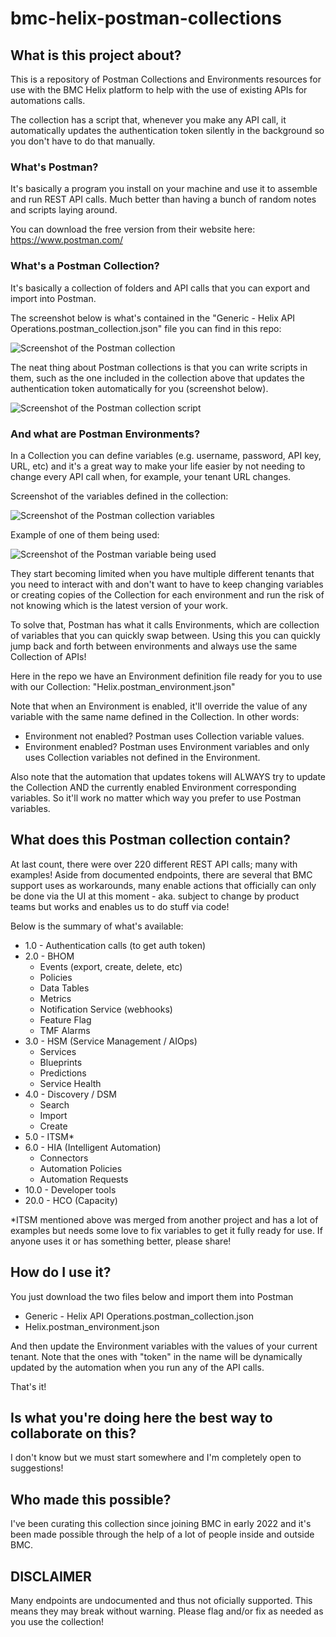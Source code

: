 # bmc-helix-postman-collections

## What is this project about?

This is a repository of Postman Collections and Environments resources for use with the BMC Helix platform to help with the use of existing APIs for automations calls.

The collection has a script that, whenever you make any API call, it automatically updates the authentication token silently in the background so you don't have to do that manually.

### What's Postman?

It's basically a program you install on your machine and use it to assemble and run REST API calls. Much better than having a bunch of random notes and scripts laying around.

You can download the free version from their website here: https://www.postman.com/

### What's a Postman Collection?

It's basically a collection of folders and API calls that you can export and import into Postman.

The screenshot below is what's contained in the "Generic - Helix API Operations.postman_collection.json" file you can find in this repo:

![Screenshot of the Postman collection](readme_files/collection-2023-05-31.png)


The neat thing about Postman collections is that you can write scripts in them, such as the one included in the collection above that updates the authentication token automatically for you (screenshot below).

![Screenshot of the Postman collection script](readme_files/postman_scripts.png)



### And what are Postman Environments?

In a Collection you can define variables (e.g. username, password, API key, URL, etc) and it's a great way to make your life easier by not needing to change every API call when, for example, your tenant URL changes.

Screenshot of the variables defined in the collection:

![Screenshot of the Postman collection variables](readme_files/collection_variables.png)

Example of one of them being used:

![Screenshot of the Postman variable being used](readme_files/variable_usage.png)


They start becoming limited when you have multiple different tenants that you need to interact with and don't want to have to keep changing variables or creating copies of the Collection for each environment and run the risk of not knowing which is the latest version of your work.

To solve that, Postman has what it calls Environments, which are collection of variables that you can quickly swap between. Using this you can quickly jump back and forth between environments and always use the same Collection of APIs!

Here in the repo we have an Environment definition file ready for you to use with our Collection:
"Helix.postman_environment.json"

Note that when an Environment is enabled, it'll override the value of any variable with the same name defined in the Collection.
In other words:
- Environment not enabled? Postman uses Collection variable values.
- Environment enabled? Postman uses Environment variables and only uses Collection variables not defined in the Environment.

Also note that the automation that updates tokens will ALWAYS try to update the Collection AND the currently enabled Environment corresponding variables. So it'll work no matter which way you prefer to use Postman variables.


## What does this Postman collection contain?

At last count, there were over 220 different REST API calls; many with examples!
Aside from documented endpoints, there are several that BMC support uses as workarounds, many enable actions that officially can only be done via the UI at this moment - aka. subject to change by product teams but works and enables us to do stuff via code!

Below is the summary of what's available:

- 1.0 - Authentication calls (to get auth token)
- 2.0 - BHOM
	- Events (export, create, delete, etc)
	- Policies
	- Data Tables
	- Metrics
	- Notification Service (webhooks)
	- Feature Flag
	- TMF Alarms
- 3.0 - HSM (Service Management / AIOps)
	- Services
	- Blueprints
	- Predictions
	- Service Health
- 4.0 - Discovery / DSM
	- Search
	- Import
	- Create
- 5.0 - ITSM*
- 6.0 - HIA (Intelligent Automation)
	- Connectors
	- Automation Policies
	- Automation Requests
- 10.0 - Developer tools
- 20.0 - HCO (Capacity)


*ITSM mentioned above was merged from another project and has a lot of examples but needs some love to fix variables to get it fully ready for use.
If anyone uses it or has something better, please share!


## How do I use it?

You just download the two files below and import them into Postman

- Generic - Helix API Operations.postman_collection.json
- Helix.postman_environment.json

And then update the Environment variables with the values of your current tenant. Note that the ones with "token" in the name will be dynamically updated by the automation when you run any of the API calls.

That's it!


## Is what you're doing here the best way to collaborate on this?

I don't know but we must start somewhere and I'm completely open to suggestions!


## Who made this possible?

I've been curating this collection since joining BMC in early 2022 and it's been made possible through the help of a lot of people inside and outside BMC.


## DISCLAIMER

Many endpoints are undocumented and thus not oficially supported. This means they may break without warning. Please flag and/or fix as needed as you use the collection! 

